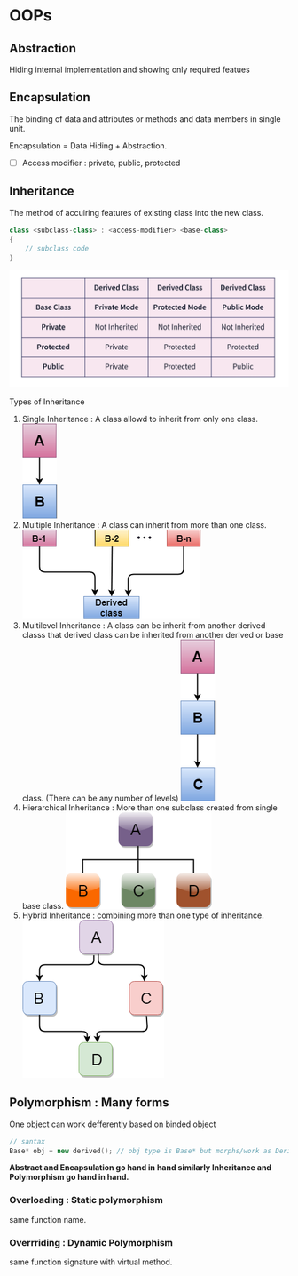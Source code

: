 # OOPs

## Abstraction

Hiding internal implementation and showing only required featues

## Encapsulation

The binding of data and attributes or methods and data members in single unit.

Encapsulation = Data Hiding + Abstraction.

* [ ] Access modifier : private, public, protected

## Inheritance

The method of accuiring features of existing class into the new class.

```cpp
class <subclass-class> : <access-modifier> <base-class>
{
    // subclass code
}
```

![visibility mode](../../Diagrams/visibility-mode.png)

Types of Inheritance

1. Single Inheritance : A class allowd to inherit from only one class.
   ![single Inheritance](../../Diagrams/single-inheritance.png)
2. Multiple Inheritance : A class can inherit from more than one class.
   ![Multiple Inheritance](../../Diagrams/multiple-inheritance.png)
3. Multilevel Inheritance : A class can be inherit from another derived classs that derived class can be inherited from another derived or base class. (There can be any number of levels)
   ![Multilevel Inheritance](../../Diagrams/multilevel-inheritance.png)
4. Hierarchical Inheritance : More than one subclass created from single base class.
   ![Hierarchical Inheritance](../../Diagrams/hirarchical-inheritance.png)
5. Hybrid Inheritance : combining more than one type of inheritance.
   ![Hybrid Inheritance](../../Diagrams/hybrid-inheritance.png)

## Polymorphism : Many forms

One object can work defferently based on binded object

```cpp
// santax
Base* obj = new derived(); // obj type is Base* but morphs/work as Derived binded object.
```

**Abstract and Encapsulation go hand in hand similarly Inheritance and Polymorphism go hand in hand.**

### Overloading : Static polymorphism

same function name.

### Overrriding : Dynamic Polymorphism 

same function signature with virtual method.
